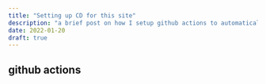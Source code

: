 ```yaml
---
title: "Setting up CD for this site"
description: "a brief post on how I setup github actions to automatically update this site"
date: 2022-01-20
draft: true
---
```

## github actions

